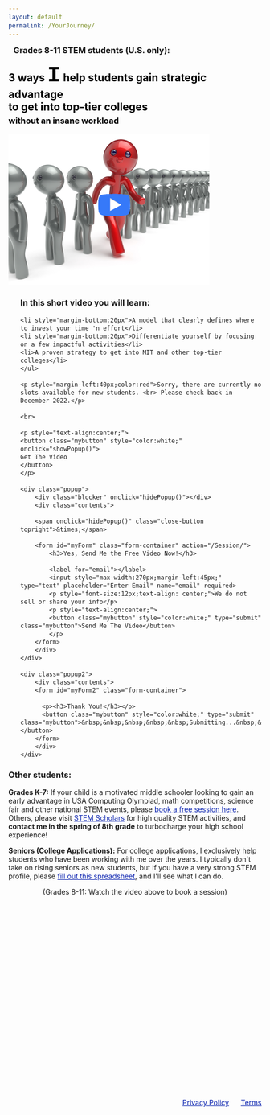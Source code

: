 ```yaml
---
layout: default
permalink: /YourJourney/
---
```

<sectionpd>
<h3 style="margin:10px;">Grades 8-11 STEM students (U.S. only):</h3>
<h2 style="margin-top:15px;margin-bottom:0px;color:black">3 ways <div style="display:inline;font-family:Courier New;font-size:44px;"><b>I</b></div> help students gain strategic advantage<br>to get into top-tier colleges</h2> 
<h3 style="margin-top:5px;color:black">without an insane workload</h3>

  <!-- src="/images/VideoIntro.png"  -->
  <img class="sectionpdPicture sectionpdLeft myimg" style="width: 400px;" 
   src="/images/StandOut.png" alt="IntroVideo" onclick="showPopup()">
  <div class="sectionpdContent sectionpdRight">
    <ul class="yes"><h3>In this short video you will learn:</h3>
    
    <li style="margin-bottom:20px">A model that clearly defines where to invest your time 'n effort</li>
    <li style="margin-bottom:20px">Differentiate yourself by focusing on a few impactful activities</li>
    <li>A proven strategy to get into MIT and other top-tier colleges</li>
    </ul>

    <p style="margin-left:40px;color:red">Sorry, there are currently no slots available for new students. <br> Please check back in December 2022.</p>

    <br>

    <p style="text-align:center;">
    <button class="mybutton" style="color:white;" onclick="showPopup()">
    Get The Video
    </button>
    </p>

    <div class="popup">
        <div class="blocker" onclick="hidePopup()"></div>
        <div class="contents">

        <span onclick="hidePopup()" class="close-button topright">&times;</span>

        <form id="myForm" class="form-container" action="/Session/">
            <h3>Yes, Send Me the Free Video Now!</h3>

            <label for="email"></label>
            <input style="max-width:270px;margin-left:45px;" type="text" placeholder="Enter Email" name="email" required>
            <p style="font-size:12px;text-align: center;">We do not sell or share your info</p>
            <p style="text-align:center;">
            <button class="mybutton" style="color:white;" type="submit" class="mybutton">Send Me The Video</button>
            </p>
        </form>
        </div>
    </div>

    <div class="popup2">
        <div class="contents">
        <form id="myForm2" class="form-container">

          <p><h3>Thank You!</h3></p>
          <button class="mybutton" style="color:white;" type="submit" class="mybutton">&nbsp;&nbsp;&nbsp;&nbsp;&nbsp;Submitting...&nbsp;&nbsp;&nbsp;&nbsp;&nbsp;</button>
        </form>
        </div>
    </div>

  </div>
</sectionpd>

<sectionpd id="other">
<h3>Other students:</h3>
<!--p style="text-align:center;font-size:18px;"-->
<p><b>Grades K-7:</b> If your child is a motivated middle schooler looking to gain an early advantage in USA Computing Olympiad, math competitions, science fair and other national STEM events, please <a href="https://calendly.com/geeta-radical/middle-school" style="color:#0821af;">book a free session here</a>. Others, please visit <a href="https://stemscholars.github.io" target="_blank" style="color: #0821af;">STEM Scholars</a> for high quality STEM activities, and <b>contact me in the spring of 8th grade</b> to turbocharge your high school experience!</p>

<p><b>Seniors (College Applications):</b> For college applications, I exclusively help students who have been working with me over the years. I typically don't take on rising seniors as new students, but if you have a very strong STEM profile, please <a href="https://docs.google.com/spreadsheets/d/1U_qaVM32ebqJxPkqoVopKzgctz7m_cgjuawbRcKJ5Zw/edit#gid=1398217924" style="color:#0821af;">fill out this spreadsheet</a>, and I'll see what I can do.</p>
<p style="text-align:center">(Grades 8-11: Watch the video above to book a session)</p>

<!--p style="text-align:center;font-size:18px;"><b>Rising seniors:</b> (late Grade 11-early Grade 12): <a href="https://calendly.com/geeta-radical/college-counseling" style="color:#0821af;">Book a free session here</a> for help with college admissions.</p>
<p style="text-align:center">(Grades 8-11: Watch the video above to book a session)</p-->

<br><br><br><br><br><br><br><br><br><br><br><br><br><br><br><br><br><br><br><br><br><br>
</sectionpd>

<script>
const popup = document.querySelector('.popup');
const popup2 = document.querySelector('.popup2');

function showPopup() {
  popup.classList.add('open');
}
function hidePopup() {
  popup.classList.remove('open');
}

function showPopup2() {
  popup2.classList.add('open');
}

<!-- Google form:
https://medium.com/@dmccoy/how-to-submit-an-html-form-to-google-sheets-without-google-forms-b833952cc175 -->

var $form = $('form#myForm')
const url = 'https://script.google.com/macros/s/AKfycbxqG2lS_HAa1swJ31Xl3F912tJXzk26s0ASB5pwA2IikNo-ojSIF1hC74n88MUHPiZ8/exec'

$("#myForm").submit (function() { 
  showPopup2();
  $.ajax({
    url: url,
    method: "GET",
    dataType: "json",
    data: $form.serializeJSON(),
    async:false
  });
  
  /* .done(alert("Thank you!\n")); */

  document.getElementById("myForm").reset(); 
});

</script>

<div class="license" style="float:right">
<a href="/Privacy" target="_blank" style="color: #0821af;">Privacy Policy</a>
&nbsp;&nbsp;&nbsp;&nbsp;
<a href="/Terms" target="_blank" style="color: #0821af;">Terms</a>
<br>
<br>
</div>

